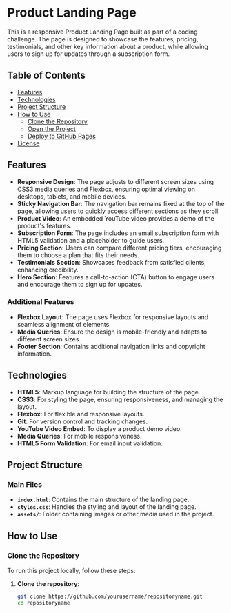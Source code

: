 # Product Landing Page

This is a responsive Product Landing Page built as part of a coding challenge. The page is designed to showcase the features, pricing, testimonials, and other key information about a product, while allowing users to sign up for updates through a subscription form.

## Table of Contents
- [Features](#features)
- [Technologies](#technologies)
- [Project Structure](#project-structure)
- [How to Use](#how-to-use)
  - [Clone the Repository](#clone-the-repository)
  - [Open the Project](#open-the-project)
  - [Deploy to GitHub Pages](#deploy-to-github-pages)
- [License](#license)

## Features
- **Responsive Design**: The page adjusts to different screen sizes using CSS3 media queries and Flexbox, ensuring optimal viewing on desktops, tablets, and mobile devices.
- **Sticky Navigation Bar**: The navigation bar remains fixed at the top of the page, allowing users to quickly access different sections as they scroll.
- **Product Video**: An embedded YouTube video provides a demo of the product's features.
- **Subscription Form**: The page includes an email subscription form with HTML5 validation and a placeholder to guide users.
- **Pricing Section**: Users can compare different pricing tiers, encouraging them to choose a plan that fits their needs.
- **Testimonials Section**: Showcases feedback from satisfied clients, enhancing credibility.
- **Hero Section**: Features a call-to-action (CTA) button to engage users and encourage them to sign up for updates.

### Additional Features
- **Flexbox Layout**: The page uses Flexbox for responsive layouts and seamless alignment of elements.
- **Media Queries**: Ensure the design is mobile-friendly and adapts to different screen sizes.
- **Footer Section**: Contains additional navigation links and copyright information.

## Technologies
- **HTML5**: Markup language for building the structure of the page.
- **CSS3**: For styling the page, ensuring responsiveness, and managing the layout.
- **Flexbox**: For flexible and responsive layouts.
- **Git**: For version control and tracking changes.
- **YouTube Video Embed**: To display a product demo video.
- **Media Queries**: For mobile responsiveness.
- **HTML5 Form Validation**: For email input validation.

## Project Structure

### Main Files
- **`index.html`**: Contains the main structure of the landing page.
- **`styles.css`**: Handles the styling and layout of the landing page.
- **`assets/`**: Folder containing images or other media used in the project.

## How to Use

### Clone the Repository

To run this project locally, follow these steps:

1. **Clone the repository**:
   ```bash
   git clone https://github.com/yourusername/repositoryname.git
   cd repositoryname

